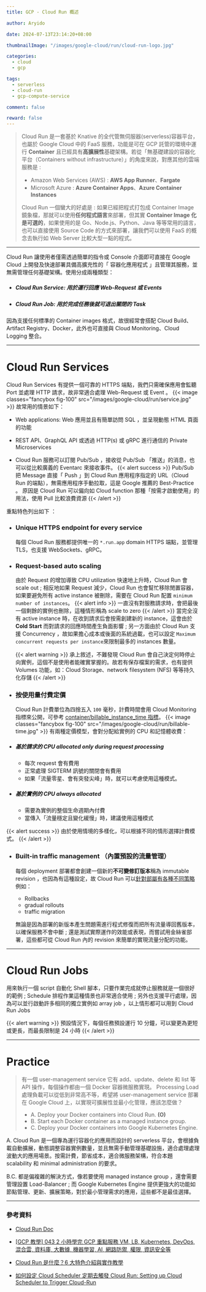 ```yaml
---
title: GCP - Cloud Run 概述

author: Aryido

date: 2024-07-13T23:14:20+08:00

thumbnailImage: "/images/google-cloud/run/cloud-run-logo.jpg"

categories:
  - cloud
  - gcp

tags:
  - serverless
  - cloud-run
  - gcp-compute-service

comment: false

reward: false
---
```


<!--BODY-->

> Cloud Run 是一套基於 Knative 的全代管無伺服器(serverless)容器平台，也屬於 Google Cloud 中的 FaaS 服務，功能是可在 GCP 託管的環境中運行 **Container** 且已經具有**高擴展性**基礎架構。若從「無基礎建設的容器化平台（Containers without infrastructure）」的角度來說，對應其他的雲端服務是 :
>
> - Amazon Web Services (AWS) : **AWS App Runner**、**Fargate**
> - Microsoft Azure : **Azure Container Apps**、**Azure Container Instances**
>
> Cloud Run 一個蠻大的好處是 : 如果已經把程式打包成 Container Image 鏡象檔，那就可以使用**任何程式語言**來部署，但其實 **Container Image 化是可選的**，如果使用的是 Go、Node.js、Python、Java 等等常用的語言，也可以直接使用 Source Code 的方式來部署，讓我們可以使用 FaaS 的概念去執行如 Web Server 比較大型一點的程式。

<!--more-->

---

Cloud Run 讓使用者僅需透過簡單的指令或 Console 介面即可直接在 Google Cloud 上開發及快速部署具備高擴充性的「 容器化應用程式 」且管理其服務，並無需管理任何基礎架構。使用分成兩種類型：

- ##### Cloud Run Service: 用於運行回應 Web-Request 或 Events
- ##### Cloud Run Job: 用於完成任務後就可退出關閉的 Task

因為支援任何標準的 Container images 格式，故很經常會搭配 Cloud Build、Artifact Registry、Docker，此外也可直接與 Cloud Monitoring、Cloud Logging 整合。

---

# Cloud Run Services

Cloud Run Services 有提供一個可靠的 HTTPS 端點，我們只需確保應用會監聽 Port 並處理 HTTP 請求，故非常適合處理 Web-Request 或 Event 。
{{< image classes="fancybox fig-100" src="/images/google-cloud/run/service.jpg" >}}
故常用的情景如下：

- Web applications: Web 應用並且有簡單訪問 SQL ，並呈現動態 HTML 頁面的功能

- REST API、GraphQL API 或透過 HTTP(s) 或 gRPC 進行通信的 Private Microservices

- Cloud Run 服務可以訂閱 Pub/Sub ，接收從 Pub/Sub 「推送」的消息，也可以從比較廣義的 Eventarc 來接收事件。
  {{< alert success >}}
  Pub/Sub 把 Message 直接「 Push 」到 Cloud Run 應用程序指定的 URL（Cloud Run 的端點），無需應用程序手動拉取，這是 Google 推薦的 Best-Practice 。 原因是 Cloud Run 可以偏向如 Cloud function 那種「按需才啟動使用」的用法，使用 Pull 比較浪費資源
  {{< /alert >}}

重點特色列出如下 ：

- ### Unique HTTPS endpoint for every service

  每個 Cloud Run 服務都提供唯一的 `*.run.app` domain HTTPS 端點，並管理 TLS，也支援 WebSockets、gRPC。

- ### Request-based auto scaling

  由於 Request 的增加導致 CPU utilization 快速地上升時，Cloud Run 會 scale out ; 相反地如果 Request 減少，Cloud Run 也會幫忙移除閒置容器，如果要避免所有 active instance 被刪除，需要在 Cloud Run 配置 `minimum number of instances`。
  {{< alert info >}}
  一直沒有對服務請求時，會把最後一個剩餘的實例也刪除，這種情形稱為 scale to zero
  {{< /alert >}}
  當完全沒有 active instance 時，在收到請求后會按需創建新的 instance，這會由於 **Cold Start** 而對請求的回應時間產生負面影響 ; 另一方面由於 Cloud Run 支援 Concurrency ，故如果擔心成本或後面的系統過載，也可以設定 `Maximum concurrent requests per instance`來限制最多的 instances 數量。

  {{< alert warning >}}
  承上敘述，不難發現 Cloud Run 會自己決定何時停止向實例，這個不是使用者能確實掌握的。故若有保存檔案的需求，也有提供 Volumes 功能，如：Cloud Storage、network filesystem (NFS) 等等持久化存儲
  {{< /alert >}}

- ### 按使用量付費定價

  Cloud Run 計費單位為四捨五入 `100` 毫秒，計費時間會用 Cloud Monitoring 指標來公開，可參考 [container/billable_instance_time 指標](https://cloud.google.com/monitoring/api/metrics_gcp#gcp-run)。
  {{< image classes="fancybox fig-100" src="/images/google-cloud/run/billable-time.jpg" >}}
  有兩種定價模型，會對分配給實例的 CPU 和記憶體收費：

- ##### 基於請求的 CPU allocated only during request processing
    - 每次 request 會有費用
    - 正常處理 SIGTERM 訊號的關閉會有費用
    - 如果「流量零星、會有突發尖峰」時，就可以考慮使用這種模式。
- ##### 基於實例的 CPU always allocated
    - 需要為實例的整個生命週期內付費
    - 當傳入「流量穩定且變化緩慢」時，建議使用這種模式

{{< alert success >}}
由於使用情境的多樣化，可以根據不同的情形選擇計費模式。
{{< /alert >}}

- ### Built-in traffic management （內置預設的流量管理）

  每個 deployment 部署都會創建一個新的**不可變修訂版本**稱為 immutable revision ，也因為有這種設定，故 Cloud Run 可以[針對部屬有各種不同策略](https://cloud.google.com/run/docs/rollouts-rollbacks-traffic-migration)例如：

  - Rollbacks
  - gradual rollouts
  - traffic migration

  無論是因為部署的新版本產生問題需進行程式修復而把所有流量導回舊版本，以確保服務不會中斷 ; 還是測試實際運作的效能或表現，而嘗試用金絲雀部署，這些都可從 Cloud Run 內的 revision 來簡單的實現流量分配的功能。

---

# Cloud Run Jobs

用來執行一個 script 自動化 Shell 腳本，只要作業完成就停止服務就是一個很好的範例 ; Schedule 排程作業這種情景也非常適合使用 ; 另外也支援平行處理，因為可以並行啟動許多相同的獨立實例如 array job ，以上情形都可以用到 Cloud Run Jobs

{{< alert warning >}}
預設情況下，每個任務預設運行 10 分鐘，可以變更為更短或更長，而最長限制是 24 小時
{{< /alert >}}

---

# Practice

> 有一個 user-management service 它有 add、update、delete 和 list 等 API 操作，每個操作都由一個 Docker 容器微服務實現。 Processing Load 處理負載可以從低到非常高不等，希望將 user-management service 部署在 Google Cloud 上，以實現可擴展性並最小化管理，應該怎麼做？
>
> - A. Deploy your Docker containers into Cloud Run. **(O)**
> - B. Start each Docker container as a managed instance group.
> - C. Deploy your Docker containers into Google Kubernetes Engine.

A. Cloud Run 是一個專為運行容器化的應用而設計的 serverless 平台，會根據負載自動擴展，動態調整容器實例數量，並且無需手動管理基礎設施，適合處理處理波動大的應用場景。按需計費，節省成本，適合微服務架構，符合本題 scalability 和 minimal administration 的要求。

B.C. 都是偏複雜的解決方式，像若要使用 managed instance group ，還會需要管理設置 Load-Balancer ; 而 Google Kubernetes Engine 提供更強大的功能如節點管理、更新、擴展策略，對於最小管理需求的應用，這些都不是最佳選擇。

---

### 參考資料

- [Cloud Run Doc](https://cloud.google.com/run/docs/overview/what-is-cloud-run)

- [[GCP 教學] 043 2 小時學完 GCP 重點服務 VM, LB, Kubernetes, DevOps, 混合雲, 資料庫, 大數據, 機器學習, AI, 網路防禦, 權限, 資訊安全等](https://www.youtube.com/watch?v=hQE14DX4LHQ&t=134s)

- [Cloud Run 是什麼？6 大特色介紹與實作教學](https://blog.cloud-ace.tw/application-modernization/serverless/cloud-run-overview-and-tutorial/)

- [如何設定 Cloud Scheduler 定期去觸發 Cloud Run: Setting up Cloud Scheduler to Trigger Cloud-Run](https://andy51002000.blogspot.com/2020/03/cloud-schedulercloud-run-setting-up.html)
